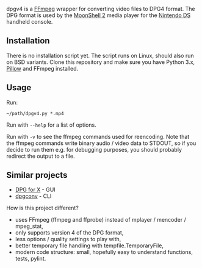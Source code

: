 dpgv4 is a [FFmpeg](https://www.ffmpeg.org/) wrapper for converting video files
to DPG4 format. The DPG format is used by the
[MoonShell 2](https://wiki.gbatemp.net/wiki/Moonshell) media player for the
[Nintendo DS](https://en.wikipedia.org/wiki/Nintendo_DS_family) handheld
console.

## Installation

There is no installation script yet. The script runs on Linux, should also run
on BSD variants. Clone this repository and make sure you have Python 3.x,
[Pillow](https://python-pillow.org/) and FFmpeg installed.

## Usage

Run:

	~/path/dpgv4.py *.mp4

Run with `--help` for a list of options.

Run with `-v` to see the ffmpeg commands used for reencoding. Note that the
ffmpeg commands write binary audio / video data to STDOUT, so if you decide to
run them e.g. for debugging purposes, you should probably redirect the output
to a file.

## Similar projects

- [DPG for X](http://dpg4x.sourceforge.net/) - GUI
- [dpgconv](https://github.com/artm/dpgconv) - CLI

How is this project different?

- uses FFmpeg (ffmpeg and ffprobe) instead of mplayer / mencoder / mpeg_stat,
- only supports version 4 of the DPG format,
- less options / quality settings to play with,
- better temporary file handling with tempfile.TemporaryFile,
- modern code structure: small, hopefully easy to understand functions, tests,
  pylint.
